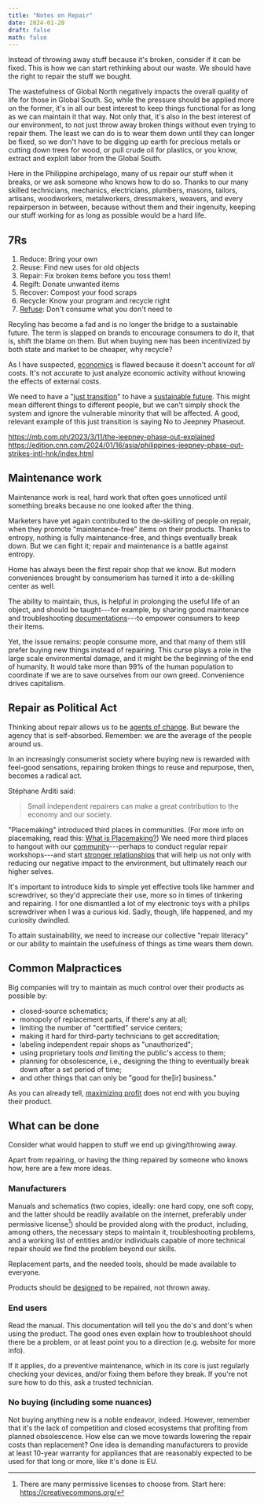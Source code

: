 ```yaml
---
title: "Notes on Repair"
date: 2024-01-28
draft: false
math: false
---
```


Instead of throwing away stuff because it's broken, consider if it can
be fixed. This is how we can start rethinking about our waste. We should
have the right to repair the stuff we bought.

The wastefulness of Global North negatively impacts the overall quality
of life for those in Global South. So, while the pressure should be
applied more on the former, it's in all our best interest to keep things
functional for as long as we can maintain it that way. Not only that,
it's also in the best interest of our environment, to not just throw
away broken things without even trying to repair them. The least we can
do is to wear them down until they can longer be fixed, so we don't have
to be digging up earth for precious metals or cutting down trees for
wood, or pull crude oil for plastics, or you know, extract and exploit
labor from the Global South.

Here in the Philippine archipelago, many of us repair our stuff when it breaks,
or we ask someone who knows how to do so. Thanks to our many skilled
technicians, mechanics, electricians, plumbers, masons, tailors,
artisans, woodworkers, metalworkers, dressmakers, weavers, and every
repairperson in between, because without them and their ingenuity,
keeping our stuff working for as long as possible would be a hard life.

## 7Rs

1. Reduce: Bring your own
2. Reuse: Find new uses for old objects
3. Repair: Fix broken items before you toss them!
4. Regift: Donate unwanted items
5. Recover: Compost your food scraps
6. Recycle: Know your program and recycle right
7. [Refuse](/refuse): Don't consume what you don't need to

Recyling has become a fad and is no longer the bridge to a sustainable
future. The term is slapped on brands to encourage consumers to do it,
that is, shift the blame on them. But when buying new has been
incentivized by both state and market to be cheaper, why recycle?

As I have suspected, [economics](/economics) is flawed because it
doesn't account for *all* costs. It's not accurate to just analyze
economic activity without knowing the effects of external costs.

We need to have a "[just transition](/revolution)" to have a
[sustainable future](/eco-anarchism). This might mean different things
to different people, but we can't simply shock the system and ignore the
vulnerable minority that will be affected. A good, relevant example of
this just transition is saying No to Jeepney Phaseout.

https://mb.com.ph/2023/3/11/the-jeepney-phase-out-explained  
https://edition.cnn.com/2024/01/16/asia/philippines-jeepney-phase-out-strikes-intl-hnk/index.html

## Maintenance work

Maintenance work is real, hard work that often goes unnoticed until
something breaks because no one looked after the thing.

Marketers have yet again contributed to the de-skilling of people on
repair, when they promote "maintenance-free" items on their products.
Thanks to entropy, nothing is fully maintenance-free, and things
eventually break down. But we can fight it; repair and maintenance is a
battle against entropy.

Home has always been the first repair shop that we know. But modern
conveniences brought by consumerism has turned it into a de-skilling
center as well.

The ability to maintain, thus, is helpful in
prolonging the useful life of an object, and should be taught---for
example, by sharing good maintenance and troubleshooting
[documentations](/documentation)---to empower consumers to keep their items.

Yet, the issue remains: people consume more, and that many of
them still prefer buying new things instead of repairing. This curse
plays a role in the large scale environmental damage, and it might be
the beginning of the end of humanity. It would take more than 99% of
the human population to coordinate if we are to save ourselves from our
own greed. Convenience drives capitalism.

## Repair as Political Act

Thinking about repair allows us to be [agents of change](/activism). But
beware the agency that is self-absorbed. Remember: we are the average of
the people around us.

In an increasingly consumerist society where buying new is rewarded with
feel-good sensations, repairing broken things to reuse and repurpose,
then, becomes a radical act.

Stéphane Arditi said:

> Small independent repairers can make a great contribution to the
> economy and our society.

"Placemaking" introduced third places in communities. (For more info on
placemaking, read this: [What is Placemaking?](https://www.pps.org/article/what-is-placemaking))
We need more third places to hangout with our [community](/community)---perhaps to conduct
regular repair workshops---and start
[stronger relationships](/friendship) that will help us not only with
reducing our negative impact to the environment, but ultimately reach
our higher selves.

It's important to introduce kids to simple yet effective tools like
hammer and screwdriver, so they'd appreciate their use, more so in times
of tinkering and repairing. I for one dismantled a lot of my electronic
toys with a philips screwdriver when I was a curious kid. Sadly, though,
life happened, and my curiosity dwindled.

To attain sustainability, we need to increase our collective "repair
literacy" or our ability to maintain the usefulness of things as time
wears them down.

## Common Malpractices

Big companies will try to maintain as much control over their products as possible by:

- closed-source schematics;
- monopoly of replacement parts, if there's any at all;
- limiting the number of "certtified" service centers;
- making it hard for third-party technicians to get accreditation;
- labeling independent repair shops as "unauthorized";
- using proprietary tools *and* limiting the public's access to them;
- planning for obsolescence, i.e., designing the thing to eventually
  break down after a set period of time;
- and other things that can only be "good for the[ir] business."

As you can already tell, [maximizing profit](/capitalism) does not end with you buying
their product.

## What can be done

Consider what would happen to stuff we
end up giving/throwing away.

Apart from repairing, or having the thing repaired by someone who
knows how, here are a few more ideas.

### Manufacturers

Manuals and schematics (two copies, ideally: one hard copy, one soft
copy, and the latter should be readily available on the internet,
preferably under permissive license[^license]) should be provided along
with the product, including, among others, the necessary steps to
maintain it, troubleshooting problems, and a working list of entities
and/or individuals capable of more technical repair should we find the
problem beyond our skills.

[^license]: There are many permissive licenses to choose from.
Start here: https://creativecommons.org/

Replacement parts, and the needed tools, should be made available to everyone.

Products should be [designed](/design) to be repaired, not thrown away.

### End users

Read the manual. This documentation will tell you the do's and dont's
when using the product. The good ones even explain how to troubleshoot
should there be a problem, or at least point you to a direction (e.g.
website for more info).

If it applies, do a preventive maintenance, which in its core is just
regularly checking your devices, and/or fixing them before they break.
If you're not sure how to do this, ask a trusted technician.

### No buying (including some nuances)

Not buying anything new is a noble endeavor, indeed.
However, remember that it's the lack of competition and closed
ecosystems that profiting from planned obsolescence. How else can we
move towards lowering the repair costs than replacement? One idea is
demanding manufacturers to provide at least 10-year warranty for
appliances that are reasonably expected to be used for that long or
more, like it's done is EU.
